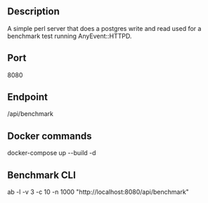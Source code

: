 ## Description
A simple perl server that does a postgres write and read used for a benchmark test running AnyEvent::HTTPD.

## Port 
8080

## Endpoint 
/api/benchmark 

## Docker commands
docker-compose up --build -d

## Benchmark CLI
ab -l -v 3 -c 10 -n 1000 "http://localhost:8080/api/benchmark" 

